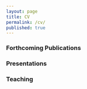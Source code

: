 ```yaml
---
layout: page
title: CV
permalink: /cv/
published: true
---
```



### Forthcoming Publications

### Presentations

### Teaching

